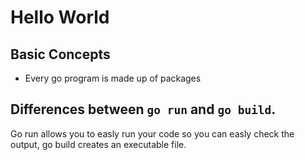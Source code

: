 # Hello World

## Basic Concepts

- Every go program is made up of packages

## Differences between `go run` and `go build`.

Go run allows you to easly run your code so you can easly check the output, go build creates an executable file.
